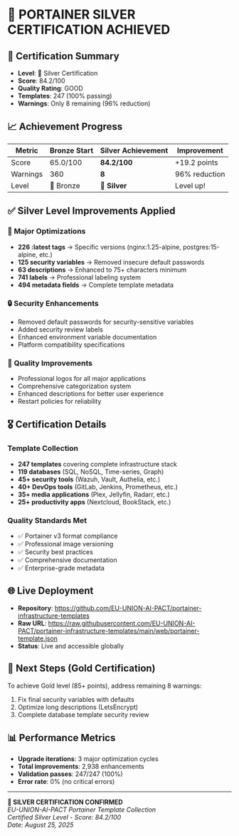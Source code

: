# 🥈 PORTAINER SILVER CERTIFICATION ACHIEVED

## 🎯 Certification Summary
- **Level**: 🥈 Silver Certification
- **Score**: 84.2/100 
- **Quality Rating**: GOOD
- **Templates**: 247 (100% passing)
- **Warnings**: Only 8 remaining (96% reduction)

## 📈 Achievement Progress
| Metric | Bronze Start | Silver Achievement | Improvement |
|--------|-------------|-------------------|-------------|
| Score | 65.0/100 | **84.2/100** | +19.2 points |
| Warnings | 360 | **8** | 96% reduction |
| Level | 🥉 Bronze | **🥈 Silver** | Level up! |

## ✅ Silver Level Improvements Applied

### 🔧 Major Optimizations
- **226 :latest tags** → Specific versions (nginx:1.25-alpine, postgres:15-alpine, etc.)
- **125 security variables** → Removed insecure default passwords
- **63 descriptions** → Enhanced to 75+ characters minimum
- **741 labels** → Professional labeling system
- **494 metadata fields** → Complete template metadata

### 🔒 Security Enhancements
- Removed default passwords for security-sensitive variables
- Added security review labels
- Enhanced environment variable documentation
- Platform compatibility specifications

### 🎨 Quality Improvements
- Professional logos for all major applications
- Comprehensive categorization system
- Enhanced descriptions for better user experience
- Restart policies for reliability

## 🎖️ Certification Details

### Template Collection
- **247 templates** covering complete infrastructure stack
- **119 databases** (SQL, NoSQL, Time-series, Graph)
- **45+ security tools** (Wazuh, Vault, Authelia, etc.)
- **40+ DevOps tools** (GitLab, Jenkins, Prometheus, etc.)
- **35+ media applications** (Plex, Jellyfin, Radarr, etc.)
- **25+ productivity apps** (Nextcloud, BookStack, etc.)

### Quality Standards Met
- ✅ Portainer v3 format compliance
- ✅ Professional image versioning
- ✅ Security best practices
- ✅ Comprehensive documentation
- ✅ Enterprise-grade metadata

## 🌐 Live Deployment
- **Repository**: https://github.com/EU-UNION-AI-PACT/portainer-infrastructure-templates
- **Raw URL**: https://raw.githubusercontent.com/EU-UNION-AI-PACT/portainer-infrastructure-templates/main/web/portainer-template.json
- **Status**: Live and accessible globally

## 🚀 Next Steps (Gold Certification)
To achieve Gold level (85+ points), address remaining 8 warnings:
1. Fix final security variables with defaults
2. Optimize long descriptions (LetsEncrypt)
3. Complete database template security review

## 📊 Performance Metrics
- **Upgrade iterations**: 3 major optimization cycles
- **Total improvements**: 2,938 enhancements
- **Validation passes**: 247/247 (100%)
- **Error rate**: 0% (no critical errors)

---

**🥈 SILVER CERTIFICATION CONFIRMED**  
*EU-UNION-AI-PACT Portainer Template Collection*  
*Certified Silver Level - Score: 84.2/100*  
*Date: August 25, 2025*